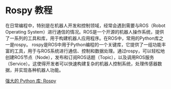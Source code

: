 # Rospy 教程

<show-structure depth="3"/>

在日常编程中，特别是在机器人开发和控制领域，经常会遇到需要与ROS（Robot Operating System）进行通信的情况。ROS是一个开源的机器人操作系统，提供了一系列的工具和库，用于构建机器人应用程序。在ROS中，常用的Python库之一是rospy。
rospy是ROS中用于Python编程的一个关键库，它提供了一组功能丰富的工具，用于与ROS系统进行通信、控制和数据处理。通过rospy，可以轻松地创建ROS节点（Node），发布和订阅ROS话题（Topic），以及调用ROS服务（Service）。这使得开发者可以快速构建复杂的机器人控制系统，处理传感器数据，并实现各种机器人功能。

<seealso>
<category ref="ref_docs">
    <a href="https://mp.weixin.qq.com/s/SmouPXfaBkYPmPPGh8VRVg">强大的 Python 库: Rospy</a>
</category>
<category ref="ref_github">
</category>
<category ref="ref_issues">
</category>
<category ref="ref_hf">
</category>
<category ref="ref_ms">
</category>
</seealso>

